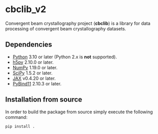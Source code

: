 # cbclib_v2
Convergent beam crystallography project (**cbclib**) is a library for
data processing of convergent beam crystallography datasets.

## Dependencies

- [Python](https://www.python.org/) 3.10 or later (Python 2.x is **not** supported).
- [h5py](https://www.h5py.org) 2.10.0 or later.
- [NumPy](https://numpy.org) 1.19.0 or later.
- [SciPy](https://scipy.org) 1.5.2 or later.
- [JAX](https://github.com/google/jax) v0.4.20 or later.
- [PyBind11](https://github.com/pybind/pybind11) 2.10.3 or later.

## Installation from source
In order to build the package from source simply execute the following command:

    pip install .
